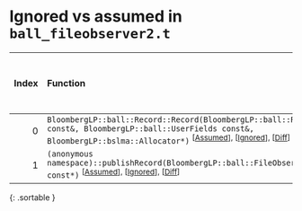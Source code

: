 # Ignored vs assumed in `ball_fileobserver2.t`

<script src="../sorttable.js"></script>

|   Index | Function                                                                                                                                                                                                                           |   Difference in number of lines |   Function size difference in bytes | Number of lines in assumed build   | Number of bytes in assumed build   | Number of lines in ignored build   | Number of bytes in ignored build   |
|--------:|:-----------------------------------------------------------------------------------------------------------------------------------------------------------------------------------------------------------------------------------|--------------------------------:|------------------------------------:|:-----------------------------------|:-----------------------------------|:-----------------------------------|:-----------------------------------|
|       0 | `BloombergLP::ball::Record::Record(BloombergLP::ball::RecordAttributes const&, BloombergLP::ball::UserFields const&, BloombergLP::bslma::Allocator*)` <sup>\[[Assumed](0-assume)\], \[[Ignored](0-none)\], \[[Diff](0-diff.html)\] |                             -24 |                                 -80 | 640                                | 4,362,208                          | 720                                | 4,362,480                          |
|       1 | `(anonymous namespace)::publishRecord(BloombergLP::ball::FileObserver2*, char const*)` <sup>\[[Assumed](1-assume)\], \[[Ignored](1-none)\], \[[Diff](1-diff.html)\]                                                                |                             -44 |                                -128 | 1,040                              | 4,352,672                          | 1,168                              | 4,352,672                          |
{: .sortable }
